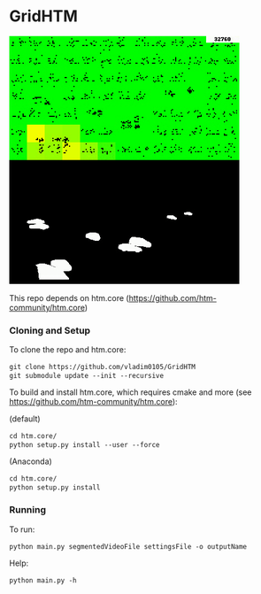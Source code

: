 # GridHTM
![](clip.gif)

This repo depends on htm.core (https://github.com/htm-community/htm.core)
### Cloning and Setup
To clone the repo and htm.core:
```commandline
git clone https://github.com/vladim0105/GridHTM
git submodule update --init --recursive
```
To build and install htm.core, which requires cmake and more (see https://github.com/htm-community/htm.core):

(default)
```commandline
cd htm.core/
python setup.py install --user --force
```
(Anaconda)
```commandline
cd htm.core/
python setup.py install
```
### Running
To run:
```commandline
python main.py segmentedVideoFile settingsFile -o outputName
```
Help:
```commandline
python main.py -h
```
